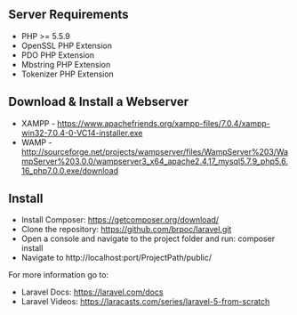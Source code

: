 ## Server Requirements

- PHP >= 5.5.9
- OpenSSL PHP Extension
- PDO PHP Extension
- Mbstring PHP Extension
- Tokenizer PHP Extension

## Download & Install a Webserver

- XAMPP - https://www.apachefriends.org/xampp-files/7.0.4/xampp-win32-7.0.4-0-VC14-installer.exe
- WAMP - http://sourceforge.net/projects/wampserver/files/WampServer%203/WampServer%203.0.0/wampserver3_x64_apache2.4.17_mysql5.7.9_php5.6.16_php7.0.0.exe/download

## Install

- Install Composer: https://getcomposer.org/download/
- Clone the repository: https://github.com/brpoc/laravel.git
- Open a console and navigate to the project folder and run: composer install
- Navigate to http://localhost:port/ProjectPath/public/

For more information go to: 
- Laravel Docs: https://laravel.com/docs
- Laravel Videos: https://laracasts.com/series/laravel-5-from-scratch
